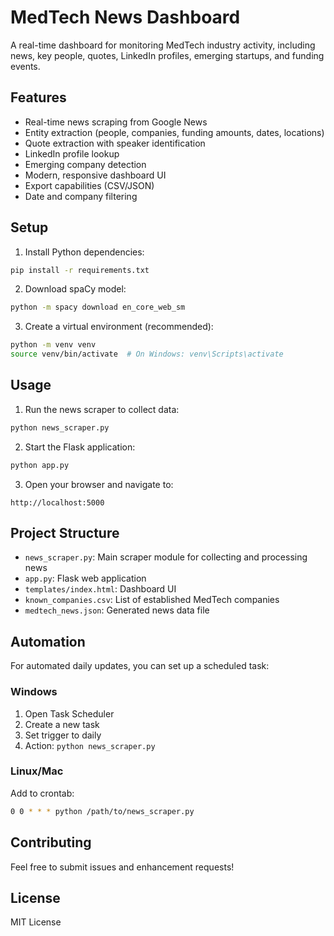 # MedTech News Dashboard

A real-time dashboard for monitoring MedTech industry activity, including news, key people, quotes, LinkedIn profiles, emerging startups, and funding events.

## Features

- Real-time news scraping from Google News
- Entity extraction (people, companies, funding amounts, dates, locations)
- Quote extraction with speaker identification
- LinkedIn profile lookup
- Emerging company detection
- Modern, responsive dashboard UI
- Export capabilities (CSV/JSON)
- Date and company filtering

## Setup

1. Install Python dependencies:
```bash
pip install -r requirements.txt
```

2. Download spaCy model:
```bash
python -m spacy download en_core_web_sm
```

3. Create a virtual environment (recommended):
```bash
python -m venv venv
source venv/bin/activate  # On Windows: venv\Scripts\activate
```

## Usage

1. Run the news scraper to collect data:
```bash
python news_scraper.py
```

2. Start the Flask application:
```bash
python app.py
```

3. Open your browser and navigate to:
```
http://localhost:5000
```

## Project Structure

- `news_scraper.py`: Main scraper module for collecting and processing news
- `app.py`: Flask web application
- `templates/index.html`: Dashboard UI
- `known_companies.csv`: List of established MedTech companies
- `medtech_news.json`: Generated news data file

## Automation

For automated daily updates, you can set up a scheduled task:

### Windows
1. Open Task Scheduler
2. Create a new task
3. Set trigger to daily
4. Action: `python news_scraper.py`

### Linux/Mac
Add to crontab:
```bash
0 0 * * * python /path/to/news_scraper.py
```

## Contributing

Feel free to submit issues and enhancement requests!

## License

MIT License 
